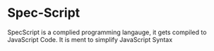 # Spec-Script
SpecScript is a complied programming langauge, it gets compiled to JavaScript Code. It is ment to simplify JavaScript Syntax
